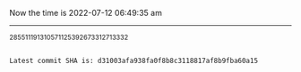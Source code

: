 Now the time is 2022-07-12 06:49:35 am

---

<small>285511191310571125392673312713332</small>

```txt

Latest commit SHA is: d31003afa938fa0f8b8c3118817af8b9fba60a15
```
